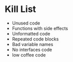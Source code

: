 Kill List
=========
* Unused code
* Functions with side effects
* Unformatted code
* Repeated code blocks
* Bad variable names
* No interfaces code
* low coffee code

